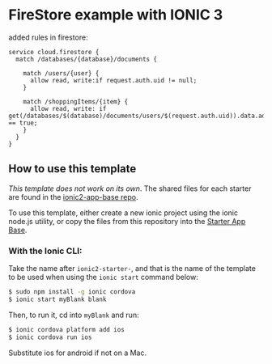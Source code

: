 # FireStore example with IONIC 3

added rules in firestore: 

```
service cloud.firestore {
  match /databases/{database}/documents {
  
    match /users/{user} {
      allow read, write:if request.auth.uid != null;
    }
    
    match /shoppingItems/{item} {
      allow read, write: if get(/databases/$(database)/documents/users/$(request.auth.uid)).data.admin == true;
    }
  }
}
```

## How to use this template

*This template does not work on its own*. The shared files for each starter are found in the [ionic2-app-base repo](https://github.com/driftyco/ionic2-app-base).

To use this template, either create a new ionic project using the ionic node.js utility, or copy the files from this repository into the [Starter App Base](https://github.com/driftyco/ionic2-app-base).

### With the Ionic CLI:

Take the name after `ionic2-starter-`, and that is the name of the template to be used when using the `ionic start` command below:

```bash
$ sudo npm install -g ionic cordova
$ ionic start myBlank blank
```

Then, to run it, cd into `myBlank` and run:

```bash
$ ionic cordova platform add ios
$ ionic cordova run ios
```

Substitute ios for android if not on a Mac.

